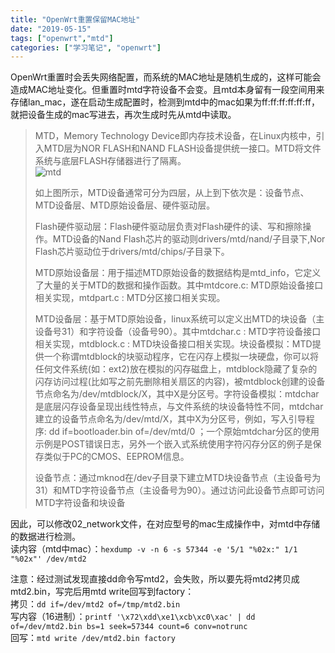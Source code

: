 ```yaml
---
title: "OpenWrt重置保留MAC地址"
date: "2019-05-15"
tags: ["openwrt","mtd"]
categories: ["学习笔记", "openwrt"]
---
```

OpenWrt重置时会丢失网络配置，而系统的MAC地址是随机生成的，这样可能会造成MAC地址变化。但重置时mtd字符设备不会变。且mtd本身留有一段空间用来存储lan_mac，遂在启动生成配置时，检测到mtd中的mac如果为ff:ff:ff:ff:ff:ff，就把设备生成的mac写进去，再次生成时先从mtd中读取。

> MTD，Memory Technology Device即内存技术设备，在Linux内核中，引入MTD层为NOR FLASH和NAND FLASH设备提供统一接口。MTD将文件系统与底层FLASH存储器进行了隔离。  
> ![mtd](/img/OpenWrt/mtd.png)   
> 
> 如上图所示，MTD设备通常可分为四层，从上到下依次是：设备节点、MTD设备层、MTD原始设备层、硬件驱动层。  
> 
> Flash硬件驱动层：Flash硬件驱动层负责对Flash硬件的读、写和擦除操作。MTD设备的Nand Flash芯片的驱动则drivers/mtd/nand/子目录下,Nor Flash芯片驱动位于drivers/mtd/chips/子目录下。  
> 
> MTD原始设备层：用于描述MTD原始设备的数据结构是mtd_info，它定义了大量的关于MTD的数据和操作函数。其中mtdcore.c:  MTD原始设备接口相关实现，mtdpart.c :  MTD分区接口相关实现。  
> 
> MTD设备层：基于MTD原始设备，linux系统可以定义出MTD的块设备（主设备号31）和字符设备（设备号90）。其中mtdchar.c :  MTD字符设备接口相关实现，mtdblock.c : MTD块设备接口相关实现。块设备模拟：MTD提供一个称谓mtdblock的块驱动程序，它在闪存上模拟一块硬盘，你可以将任何文件系统(如：ext2)放在模拟的闪存磁盘上，mtdblock隐藏了复杂的闪存访问过程(比如写之前先删除相关扇区的内容)，被mtdblock创建的设备节点命名为/dev/mtdblock/X，其中X是分区号。字符设备模拟：mtdchar是底层闪存设备呈现出线性特点，与文件系统的块设备特性不同，mtdchar建立的设备节点命名为/dev/mtd/X，其中X为分区号，例如，写入引导程序: dd if=bootloader.bin of=/dev/mtd/0 ；一个原始mtdchar分区的使用示例是POST错误日志，另外一个嵌入式系统使用字符闪存分区的例子是保存类似于PC的CMOS、EEPROM信息。 
>  
> 设备节点：通过mknod在/dev子目录下建立MTD块设备节点（主设备号为31）和MTD字符设备节点（主设备号为90）。通过访问此设备节点即可访问MTD字符设备和块设备   

因此，可以修改02_network文件，在对应型号的mac生成操作中，对mtd中存储的数据进行检测。  
读内容（mtd中mac）：`hexdump -v -n 6 -s 57344 -e '5/1 "%02x:" 1/1 "%02x"' /dev/mtd2`  

注意：经过测试发现直接dd命令写mtd2，会失败，所以要先将mtd2拷贝成mtd2.bin，写完后用mtd write回写到factory：  
拷贝：`dd if=/dev/mtd2 of=/tmp/mtd2.bin`  
写内容（16进制）：`printf '\x72\xdd\xe1\xcb\xc0\xac' | dd of=/dev/mtd2.bin bs=1 seek=57344 count=6 conv=notrunc `  
回写：`mtd write /dev/mtd2.bin factory`  